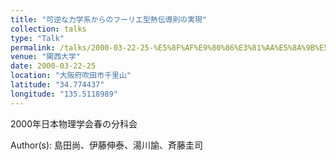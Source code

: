 ```yaml
---
title: "可逆な力学系からのフーリエ型熱伝導則の実現"
collection: talks
type: "Talk"
permalink: /talks/2000-03-22-25-%E5%8F%AF%E9%80%86%E3%81%AA%E5%8A%9B%E5%AD%A6%E7%B3%BB%E3%81%8B%E3%82%89%E3%81%AE%E3%83%95%E3%83%BC%E3%83%AA%E3%82%A8%E5%9E%8B%E7%86%B1%E4%BC%9D%E5%B0%8E%E5%89%87%E3%81%AE%E5%AE%9F
venue: "関西大学"
date: 2000-03-22-25
location: "大阪府吹田市千里山"
latitude: "34.774437"
longitude: "135.5118989"
---
```


2000年日本物理学会春の分科会

Author(s): 島田尚、伊藤伸泰、湯川諭、斉藤圭司
